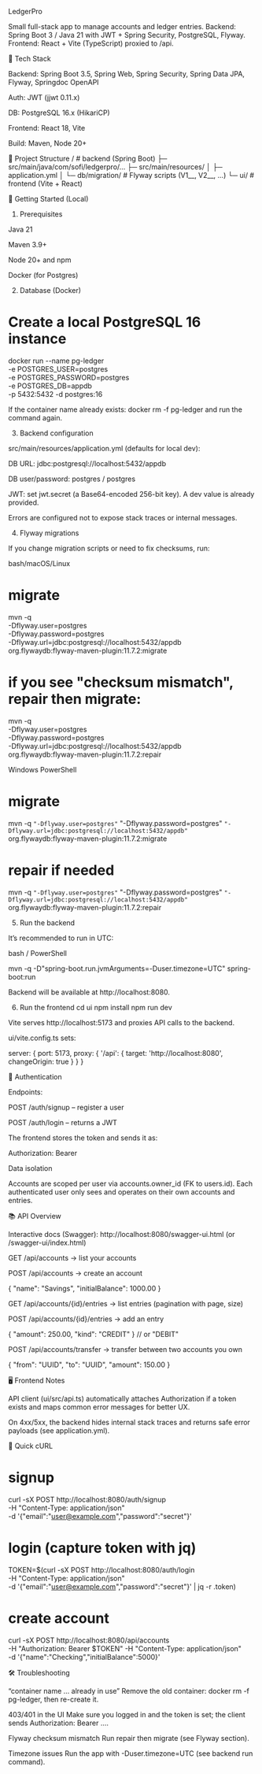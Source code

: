 LedgerPro

Small full-stack app to manage accounts and ledger entries.
Backend: Spring Boot 3 / Java 21 with JWT + Spring Security, PostgreSQL, Flyway.
Frontend: React + Vite (TypeScript) proxied to /api.

🧱 Tech Stack

Backend: Spring Boot 3.5, Spring Web, Spring Security, Spring Data JPA, Flyway, Springdoc OpenAPI

Auth: JWT (jjwt 0.11.x)

DB: PostgreSQL 16.x (HikariCP)

Frontend: React 18, Vite

Build: Maven, Node 20+

📁 Project Structure
/                    # backend (Spring Boot)
  ├─ src/main/java/com/sofi/ledgerpro/...
  ├─ src/main/resources/
  │   ├─ application.yml
  │   └─ db/migration/         # Flyway scripts (V1__, V2__, ...)
  └─ ui/                       # frontend (Vite + React)

🚀 Getting Started (Local)
1) Prerequisites

Java 21

Maven 3.9+

Node 20+ and npm

Docker (for Postgres)

2) Database (Docker)
# Create a local PostgreSQL 16 instance
docker run --name pg-ledger \
  -e POSTGRES_USER=postgres \
  -e POSTGRES_PASSWORD=postgres \
  -e POSTGRES_DB=appdb \
  -p 5432:5432 -d postgres:16


If the container name already exists: docker rm -f pg-ledger and run the command again.

3) Backend configuration

src/main/resources/application.yml (defaults for local dev):

DB URL: jdbc:postgresql://localhost:5432/appdb

DB user/password: postgres / postgres

JWT: set jwt.secret (a Base64-encoded 256-bit key). A dev value is already provided.

Errors are configured not to expose stack traces or internal messages.

4) Flyway migrations

If you change migration scripts or need to fix checksums, run:

bash/macOS/Linux

# migrate
mvn -q \
  -Dflyway.user=postgres \
  -Dflyway.password=postgres \
  -Dflyway.url=jdbc:postgresql://localhost:5432/appdb \
  org.flywaydb:flyway-maven-plugin:11.7.2:migrate

# if you see "checksum mismatch", repair then migrate:
mvn -q \
  -Dflyway.user=postgres \
  -Dflyway.password=postgres \
  -Dflyway.url=jdbc:postgresql://localhost:5432/appdb \
  org.flywaydb:flyway-maven-plugin:11.7.2:repair


Windows PowerShell

# migrate
mvn -q `
  "-Dflyway.user=postgres" `
  "-Dflyway.password=postgres" `
  "-Dflyway.url=jdbc:postgresql://localhost:5432/appdb" `
  org.flywaydb:flyway-maven-plugin:11.7.2:migrate

# repair if needed
mvn -q `
  "-Dflyway.user=postgres" `
  "-Dflyway.password=postgres" `
  "-Dflyway.url=jdbc:postgresql://localhost:5432/appdb" `
  org.flywaydb:flyway-maven-plugin:11.7.2:repair

5) Run the backend

It’s recommended to run in UTC:

bash / PowerShell

mvn -q -D"spring-boot.run.jvmArguments=-Duser.timezone=UTC" spring-boot:run


Backend will be available at http://localhost:8080.

6) Run the frontend
cd ui
npm install
npm run dev


Vite serves http://localhost:5173 and proxies API calls to the backend.

ui/vite.config.ts sets:

server: {
  port: 5173,
  proxy: { '/api': { target: 'http://localhost:8080', changeOrigin: true } }
}

🔐 Authentication

Endpoints:

POST /auth/signup – register a user

POST /auth/login – returns a JWT

The frontend stores the token and sends it as:

Authorization: Bearer <jwt>

Data isolation

Accounts are scoped per user via accounts.owner_id (FK to users.id).
Each authenticated user only sees and operates on their own accounts and entries.

📚 API Overview

Interactive docs (Swagger):
http://localhost:8080/swagger-ui.html (or /swagger-ui/index.html)

GET /api/accounts → list your accounts

POST /api/accounts → create an account

{ "name": "Savings", "initialBalance": 1000.00 }


GET /api/accounts/{id}/entries → list entries (pagination with page, size)

POST /api/accounts/{id}/entries → add an entry

{ "amount": 250.00, "kind": "CREDIT" } // or "DEBIT"


POST /api/accounts/transfer → transfer between two accounts you own

{ "from": "UUID", "to": "UUID", "amount": 150.00 }

🖥️ Frontend Notes

API client (ui/src/api.ts) automatically attaches Authorization if a token exists and maps common error messages for better UX.

On 4xx/5xx, the backend hides internal stack traces and returns safe error payloads (see application.yml).

🧪 Quick cURL
# signup
curl -sX POST http://localhost:8080/auth/signup \
  -H "Content-Type: application/json" \
  -d '{"email":"user@example.com","password":"secret"}'

# login (capture token with jq)
TOKEN=$(curl -sX POST http://localhost:8080/auth/login \
  -H "Content-Type: application/json" \
  -d '{"email":"user@example.com","password":"secret"}' | jq -r .token)

# create account
curl -sX POST http://localhost:8080/api/accounts \
  -H "Authorization: Bearer $TOKEN" -H "Content-Type: application/json" \
  -d '{"name":"Checking","initialBalance":5000}'

🛠️ Troubleshooting

“container name … already in use”
Remove the old container: docker rm -f pg-ledger, then re-create it.

403/401 in the UI
Make sure you logged in and the token is set; the client sends Authorization: Bearer ….

Flyway checksum mismatch
Run repair then migrate (see Flyway section).

Timezone issues
Run the app with -Duser.timezone=UTC (see backend run command).
